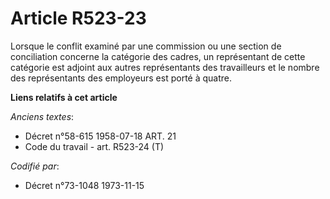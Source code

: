 # Article R523-23

Lorsque le conflit examiné par une commission ou une section de conciliation concerne la catégorie des cadres, un
représentant de cette catégorie est adjoint aux autres représentants des travailleurs et le nombre des représentants des
employeurs est porté à quatre.

**Liens relatifs à cet article**

_Anciens textes_:

  - Décret n°58-615 1958-07-18 ART. 21
  - Code du travail - art. R523-24 (T)

_Codifié par_:

  - Décret n°73-1048 1973-11-15
